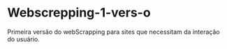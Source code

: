 # Webscrepping-1-vers-o
Primeira versão do webScrapping para sites que necessitam da interação do usuário. 
